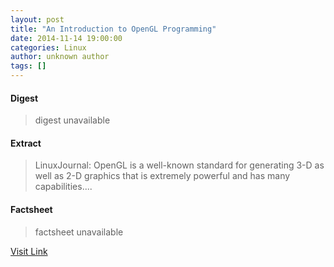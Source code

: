 ```yaml
---
layout: post
title: "An Introduction to OpenGL Programming"
date: 2014-11-14 19:00:00
categories: Linux
author: unknown author
tags: []
---
```



#### Digest
>digest unavailable

#### Extract
>LinuxJournal: OpenGL is a well-known standard for generating 3-D as well as 2-D graphics that is extremely powerful and has many capabilities....

#### Factsheet
>factsheet unavailable

[Visit Link](http://www.linuxtoday.com/developer/an-introduction-to-opengl-programming.html)


